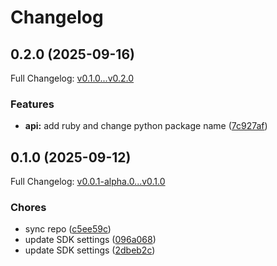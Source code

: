 # Changelog

## 0.2.0 (2025-09-16)

Full Changelog: [v0.1.0...v0.2.0](https://github.com/surgeapi/python-sdk/compare/v0.1.0...v0.2.0)

### Features

* **api:** add ruby and change python package name ([7c927af](https://github.com/surgeapi/python-sdk/commit/7c927af371870b176fe51805df1be9ac64544f8b))

## 0.1.0 (2025-09-12)

Full Changelog: [v0.0.1-alpha.0...v0.1.0](https://github.com/surgeapi/python-sdk/compare/v0.0.1-alpha.0...v0.1.0)

### Chores

* sync repo ([c5ee59c](https://github.com/surgeapi/python-sdk/commit/c5ee59c5bccf5590db15b9594fa4f2fd1f096cc8))
* update SDK settings ([096a068](https://github.com/surgeapi/python-sdk/commit/096a0685eed28af9d1ccb7251746cc0e0ae04630))
* update SDK settings ([2dbeb2c](https://github.com/surgeapi/python-sdk/commit/2dbeb2c2dcfdfaa5b909faf0701d0e664cf6b182))
